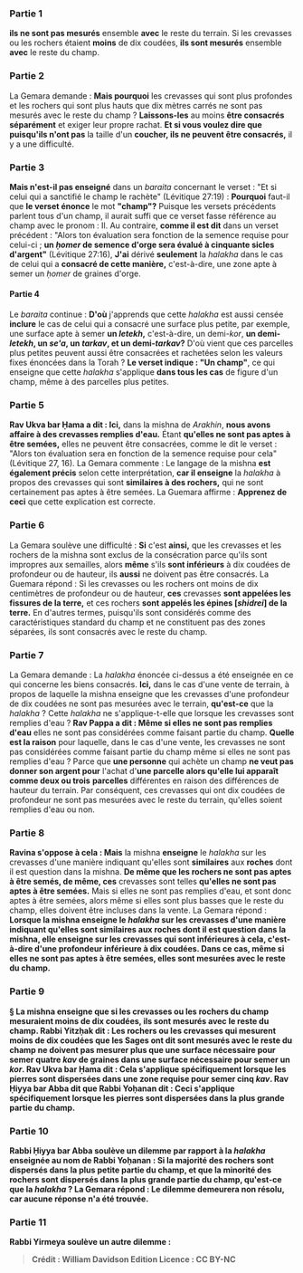 
### Partie 1
<b>ils ne sont pas mesurés</b> ensemble <b>avec</b> le reste du terrain. Si les crevasses ou les rochers étaient <b>moins</b> de dix coudées, <b>ils sont mesurés</b> ensemble <b>avec</b> le reste du champ.

### Partie 2
La Gemara demande : <b>Mais pourquoi</b> les crevasses qui sont plus profondes et les rochers qui sont plus hauts que dix mètres carrés ne sont pas mesurés avec le reste du champ ? <b>Laissons-les</b> au moins <b>être consacrés séparément</b> et exiger leur propre rachat. <b>Et si vous voulez dire que puisqu'ils n'ont pas</b> la taille d'un <b>coucher</i>, ils ne peuvent être consacrés,</b> il y a une difficulté.

### Partie 3
<b>Mais n'est-il pas enseigné</b> dans un <i>baraita</i> concernant le verset : "Et si celui qui a sanctifié le champ le rachète" (Lévitique 27:19) : <b>Pourquoi</b> faut-il que <b>le verset énonce</b> le mot <b>"champ"?</b> Puisque les versets précédents parlent tous d'un champ, il aurait suffi que ce verset fasse référence au champ avec le pronom : Il. Au contraire, <b>comme il est dit</b> dans un verset précédent : "Alors ton évaluation sera fonction de la semence requise pour celui-ci ; <b>un <i>ḥomer</i> de semence d'orge sera évalué à cinquante sicles d'argent"</b> (Lévitique 27:16), <b>J'ai</b> dérivé <b>seulement</b> la <i>halakha</i> dans le cas de celui qui a <b>consacré de cette manière,</b> c'est-à-dire, une zone apte à semer un <i>ḥomer</i> de graines d'orge.

#### Partie 4
Le <i>baraita</i> continue : <b>D'où</b> j'apprends que cette <i>halakha</i> est aussi censée <b>inclure</b> le cas de celui qui a consacré une surface plus petite, par exemple, une surface apte à semer <b>un <i>letekh</i>,</b> c'est-à-dire, un demi-<i>kor</i>, <b>un demi-<i>letekh</i>, un <i>se'a</i>, un <i>tarkav</i>, et un demi-<i>tarkav</i>?</b> D'où vient que ces parcelles plus petites peuvent aussi être consacrées et rachetées selon les valeurs fixes énoncées dans la Torah ? <b>Le verset indique : "Un champ"</b>, ce qui enseigne que cette <i>halakha</i> s'applique <b>dans tous les cas</b> de figure d'un champ, même à des parcelles plus petites.

### Partie 5
<b>Rav Ukva bar Ḥama a dit : Ici,</b> dans la mishna de <i>Arakhin</i>, <b>nous avons affaire à des crevasses remplies d'eau.</b> Étant <b>qu'elles ne sont pas aptes à être semées,</b> elles ne peuvent être consacrées, comme le dit le verset : "Alors ton évaluation sera en fonction de la semence requise pour cela" (Lévitique 27, 16). La Gemara commente : Le langage de la mishna <b>est également précis</b> selon cette interprétation, <b>car il enseigne</b> la <i>halakha</i> à propos des crevasses qui sont <b>similaires à des rochers,</b> qui ne sont certainement pas aptes à être semées. La Guemara affirme : <b>Apprenez de ceci</b> que cette explication est correcte.

### Partie 6
La Gemara soulève une difficulté : <b>Si</b> c'est <b>ainsi,</b> que les crevasses et les rochers de la mishna sont exclus de la consécration parce qu'ils sont impropres aux semailles, alors <b>même</b> s'ils <b>sont inférieurs</b> à dix coudées de profondeur ou de hauteur, ils <b>aussi</b> ne doivent pas être consacrés. La Guemara répond : Si les crevasses ou les rochers ont moins de dix centimètres de profondeur ou de hauteur, <b>ces</b> crevasses <b>sont appelées les fissures de la terre,</b> et ces rochers <b>sont appelés les épines [<i>shidrei</i>] de la terre.</b> En d'autres termes, puisqu'ils sont considérés comme des caractéristiques standard du champ et ne constituent pas des zones séparées, ils sont consacrés avec le reste du champ.

### Partie 7
La Gemara demande : La <i>halakha</i> énoncée ci-dessus a été enseignée en ce qui concerne les biens consacrés. <b>Ici,</b> dans le cas d'une vente de terrain, à propos de laquelle la mishna enseigne que les crevasses d'une profondeur de dix coudées ne sont pas mesurées avec le terrain, <b>qu'est-ce</b> que la <i>halakha</i> ? Cette <i>halakha</i> ne s'applique-t-elle que lorsque les crevasses sont remplies d'eau ? <b>Rav Pappa a dit : Même si elles ne sont pas remplies d'eau</b> elles ne sont pas considérées comme faisant partie du champ. <b>Quelle est la raison</b> pour laquelle, dans le cas d'une vente, les crevasses ne sont pas considérées comme faisant partie du champ même si elles ne sont pas remplies d'eau ? Parce que <b>une personne</b> qui achète un champ <b>ne veut pas donner son argent pour</b> l'achat d'<b>une parcelle alors qu'elle lui apparaît comme deux ou trois</b> <b>parcelles</b> différentes en raison des différences de hauteur du terrain. Par conséquent, ces crevasses qui ont dix coudées de profondeur ne sont pas mesurées avec le reste du terrain, qu'elles soient remplies d'eau ou non.

### Partie 8
<b>Ravina s'oppose à cela : Mais</b> la mishna <b>enseigne</b> le <i>halakha</i> sur les crevasses d'une manière indiquant qu'elles sont <b>similaires</b> aux <b>roches</b> dont il est question dans la mishna. <b>De même que les rochers ne sont pas aptes à être semés, de même, ces</b> crevasses sont telles <b>qu'elles ne sont pas aptes à être semées.</b> Mais si elles ne sont pas remplies d'eau, et sont donc aptes à être semées, alors même si elles sont plus basses que le reste du champ, elles doivent être incluses dans la vente. La Gemara répond : <b>Lorsque la mishna <b>enseigne</b> le <i>halakha</i> sur les crevasses d'une manière indiquant qu'elles sont <b>similaires</b> aux <b>roches</b> dont il est question dans la mishna, elle enseigne sur les crevasses qui <b>sont inférieures à cela,</b> c'est-à-dire d'une profondeur inférieure à dix coudées. Dans ce cas, même si elles ne sont pas aptes à être semées, elles sont mesurées avec le reste du champ.

### Partie 9
§ La mishna enseigne que si les crevasses ou les rochers du champ mesuraient <b>moins</b> de dix coudées, <b>ils sont mesurés</b> avec <b>le reste du champ. <b>Rabbi Yitzḥak dit : Les rochers</b> ou les crevasses qui mesurent moins de dix coudées <b>que</b> les Sages <b>ont dit</b> sont mesurés avec le reste du champ ne doivent pas mesurer plus que <b>une surface nécessaire pour semer quatre <i>kav</i></b> de graines dans une surface nécessaire pour semer un <i>kor</i>. <b>Rav Ukva bar Ḥama dit : Cela s'applique</b> spécifiquement <b>lorsque</b> les pierres <b>sont dispersées dans une zone requise pour semer cinq <i>kav</i>. Rav Ḥiyya bar Abba</b> dit que <b>Rabbi Yoḥanan dit : Ceci s'applique</b> spécifiquement <b>lorsque</b> les pierres <b>sont dispersées dans la plus grande partie du champ.</b>

### Partie 10
<b>Rabbi Ḥiyya bar Abba soulève un dilemme</b> par rapport à la <i>halakha</i> enseignée au nom de Rabbi Yoḥanan : Si <b>la majorité des</b> rochers sont dispersés <b>dans la plus petite partie</b> du champ, <b>et que la minorité des</b> rochers sont dispersés <b>dans la plus grande partie</b> du champ, <b>qu'est-ce que</b> la <i>halakha</i> ? La Gemara répond : Le dilemme <b>demeurera</b> non résolu, car aucune réponse n'a été trouvée.

### Partie 11
<b>Rabbi Yirmeya soulève</b> un autre <b>dilemme :</b>

>Crédit : William Davidson Edition
>Licence : CC BY-NC